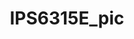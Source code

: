 ---
id: '1'
price: '49.40'
title: IPS6315E_pic
description: >-
  
default_thumbnail_image: images/huawei/network/IPS6315E_pic/front_top.png
default_original_image: images/huawei/network/IPS6315E_pic/front_top.png
featured: true
order: 5
category: src/pages/category/network-switches.md
seo:
  title: Nulla suscipit
  description: 'Lorem ipsum dolor sit amet, consectetur adipiscing elit'
  extra:
    - name: 'og:type'
      value: website
      keyName: property
    - name: 'og:title'
      value: Nulla suscipit
      keyName: property
    - name: 'og:description'
      value: 'Lorem ipsum dolor sit amet, consectetur adipiscing elit'
      keyName: property
    - name: 'og:image'
      value: images/huawei/network/IPS6315E_pic/front_top.png
      keyName: property
      relativeUrl: true
    - name: 'twitter:card'
      value: summary_large_image
    - name: 'twitter:title'
      value: Nulla suscipit
    - name: 'twitter:description'
      value: 'Lorem ipsum dolor sit amet, consectetur adipiscing elit'
    - name: 'twitter:image'
      value: images/huawei/huaweiAP/IPS6315E_pic/front_top.png
      relativeUrl: true
template: product
---